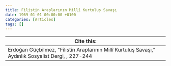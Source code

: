```yaml
---
title: Filistin Araplarının Millî Kurtuluş Savaşı
date: 1969-01-01 00:00:00 +0100
categories: [Articles]
tags: []
---
```




| Cite this:   |
|--------|
| Erdoğan Güçbilmez, "Filistin Araplarının Millî Kurtuluş Savaşı," Aydınlık Sosyalist Dergi, , 227-244 


